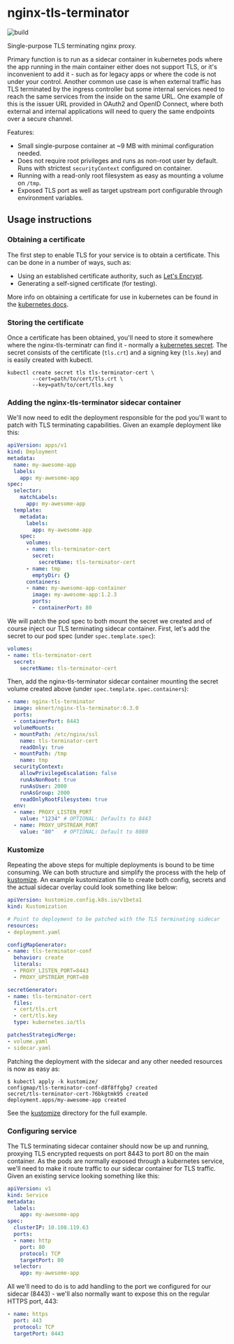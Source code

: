 # nginx-tls-terminator

![build](https://github.com/anderseknert/nginx-tls-terminator/workflows/build/badge.svg)

Single-purpose TLS terminating nginx proxy.

Primary function is to run as a sidecar container in kubernetes pods where the app running in the main container either does not support TLS, or it's inconvenient to add it - such as for legacy apps or where the code is not under your control. Another common use case is when external traffic has TLS terminated by the ingress controller but some internal services need to reach the same services from the inside on the same URL. One example of this is the issuer URL provided in OAuth2 and OpenID Connect, where both external and internal applications will need to query the same endpoints over a secure channel.

Features:
* Small single-purpose container at ~9 MB with minimal configuration needed.
* Does not require root privileges and runs as non-root user by default. Runs with strictest `securityContext` configured on container.
* Running with a read-only root filesystem as easy as mounting a volume on `/tmp`.
* Exposed TLS port as well as target upstream port configurable through environment variables.

## Usage instructions

### Obtaining a certificate

The first step to enable TLS for your service is to obtain a certificate. This can be done in a number of ways, such as:

* Using an established certificate authority, such as [Let's Encrypt](https://letsencrypt.org/).
* Generating a self-signed certificate (for testing).

More info on obtaining a certificate for use in kubernetes can be found in the [kubernetes docs](https://kubernetes.io/docs/tasks/tls/managing-tls-in-a-cluster/).

### Storing the certificate

Once a certificate has been obtained, you'll need to store it somewhere where the nginx-tls-terminatr can find it - normally a [kubernetes secret](https://kubernetes.io/docs/concepts/configuration/secret/). The secret consists of the certificate (`tls.crt`) and a signing key (`tls.key`) and is easily created with kubectl.

```shell
kubectl create secret tls tls-terminator-cert \
        --cert=path/to/cert/tls.crt \
        --key=path/to/cert/tls.key
```

### Adding the nginx-tls-terminator sidecar container

We'll now need to edit the deployment responsible for the pod you'll want to patch with TLS terminating capabilities. Given an example deployment like this:

```yaml
apiVersion: apps/v1
kind: Deployment
metadata:
  name: my-awesome-app
  labels:
    app: my-awesome-app
spec:
  selector:
    matchLabels:
      app: my-awesome-app
  template:
    metadata:
      labels:
        app: my-awesome-app
    spec:
      volumes:
      - name: tls-terminator-cert
        secret:
          secretName: tls-terminator-cert
      - name: tmp
        emptyDir: {}
      containers:
      - name: my-awesome-app-container
        image: my-awesome-app:1.2.3
        ports:
        - containerPort: 80
```

We will patch the pod spec to both mount the secret we created and of course inject our TLS terminating sidecar container. First, let's add the secret to our pod spec (under `spec.template.spec`):

```yaml
volumes:
- name: tls-terminator-cert
  secret:
    secretName: tls-terminator-cert
```
Then, add the nginx-tls-terminator sidecar container mounting the secret volume created above (under `spec.template.spec.containers`):

```yaml
- name: nginx-tls-terminator
  image: eknert/nginx-tls-terminator:0.3.0
  ports:
  - containerPort: 8443
  volumeMounts:
  - mountPath: /etc/nginx/ssl
    name: tls-terminator-cert
    readOnly: true
  - mountPath: /tmp
    name: tmp
  securityContext:
    allowPrivilegeEscalation: false
    runAsNonRoot: true
    runAsUser: 2000
    runAsGroup: 2000
    readOnlyRootFilesystem: true
  env:
  - name: PROXY_LISTEN_PORT
    value: "1234" # OPTIONAL: Defaults to 8443
  - name: PROXY_UPSTREAM_PORT
    value: "80"   # OPTIONAL: Default to 8080
```

### Kustomize

Repeating the above steps for multiple deployments is bound to be time consuming. We can both structure and simplify the process with the help of [kustomize](https://kustomize.io/). An example kustomization file to create both config, secrets and the actual sidecar overlay could look something like below:

```yaml
apiVersion: kustomize.config.k8s.io/v1beta1
kind: Kustomization

# Point to deployment to be patched with the TLS terminating sidecar
resources:
- deployment.yaml

configMapGenerator:
- name: tls-terminator-conf
  behavior: create
  literals:
  - PROXY_LISTEN_PORT=8443
  - PROXY_UPSTREAM_PORT=80

secretGenerator:
- name: tls-terminator-cert
  files:
  - cert/tls.crt
  - cert/tls.key
  type: kubernetes.io/tls

patchesStrategicMerge:
- volume.yaml
- sidecar.yaml
```

Patching the deployment with the sidecar and any other needed resources is now as easy as:

```shell
$ kubectl apply -k kustomize/
configmap/tls-terminator-conf-d8f8ffgbg7 created
secret/tls-terminator-cert-76bkgtmk95 created
deployment.apps/my-awesome-app created
```

See the [kustomize](kustomize/) directory for the full example.

### Configuring service

The TLS terminating sidecar container should now be up and running, proxying TLS encrypted requests on port 8443 to port 80 on the main container. As the pods are normally exposed through a kubernetes service, we'll need to make it route traffic to our sidecar container for TLS traffic. Given an existing service looking something like this:

```yaml
apiVersion: v1
kind: Service
metadata:
  labels:
    app: my-awesome-app
spec:
  clusterIP: 10.108.119.63
  ports:
  - name: http
    port: 80
    protocol: TCP
    targetPort: 80
  selector:
    app: my-awesome-app
```

All we'll need to do is to add handling to the port we configured for our sidecar (8443) - we'll also normally want to expose this on the regular HTTPS port, 443:

```yaml
- name: https
  port: 443
  protocol: TCP
  targetPort: 8443
```
